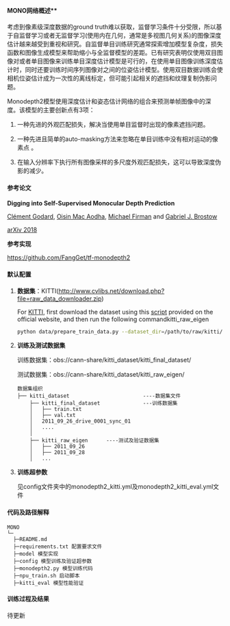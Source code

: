 #### MONO网络概述**

考虑到像素级深度数据的ground truth难以获取，监督学习条件十分受限，所以基于自监督学习或者无监督学习(使用内在几何，通常是多视图几何关系)的图像深度估计越来越受到重视和研究。自监督单目训练研究通常探索增加模型复杂度，损失函数和图像生成模型来帮助缩小与全监督模型的差距。已有研究表明仅使用双目图像对或者单目图像来训练单目深度估计模型是可行的，在使用单目图像训练深度估计时，同时还要训练时间序列图像对之间的位姿估计模型。使用双目数据训练会使相机位姿估计成为一次性的离线标定，但可能引起相关的遮挡和纹理复制伪影问题。

Monodepth2模型使用深度估计和姿态估计网络的组合来预测单帧图像中的深度。该模型的主要创新点有3项：

1. 一种先进的外观匹配损失，解决当使用单目监督时出现的像素遮挡问题。

2. 一种先进且简单的auto-masking方法来忽略在单目训练中没有相对运动的像素点 。

3. 在输入分辨率下执行所有图像采样的多尺度外观匹配损失，这可以导致深度伪影的减少。

   

#### **参考论文**

**Digging into Self-Supervised Monocular Depth Prediction**

[Clément Godard](http://www0.cs.ucl.ac.uk/staff/C.Godard/), [Oisin Mac Aodha](http://vision.caltech.edu/~macaodha/), [Michael Firman](http://www.michaelfirman.co.uk) and [Gabriel J. Brostow](http://www0.cs.ucl.ac.uk/staff/g.brostow/)  

[arXiv 2018](https://arxiv.org/abs/1806.01260)



**参考实现**

https://github.com/FangGet/tf-monodepth2



#### **默认配置**

1. **数据集**：KITTI(http://www.cvlibs.net/download.php?file=raw_data_downloader.zip)

   For [KITTI](http://www.cvlibs.net/datasets/kitti/raw_data.php), first download the dataset using this [script](http://www.cvlibs.net/download.php?file=raw_data_downloader.zip) provided on the official website, and then run the following commandkitti_raw_eigen

   ```bash
   python data/prepare_train_data.py --dataset_dir=/path/to/raw/kitti/dataset/ --dataset_name='kitti_raw_eigen' --dump_root=/path/to/resulting/formatted/data/ --seq_length=3 --img_width=416 --img_height=128 --num_threads=4
   ```

2. **训练及测试数据集**

   训练数据集：obs://cann-share/kitti_dataset/kitti_final_dataset/

   测试数据集：obs://cann-share/kitti_dataset/kitti_raw_eigen/

   ```
   数据集组织
   ├── kitti_dataset						----数据集文件
       ├── kitti_final_dataset				---训练数据集
       │   ├── train.txt
       │   ├── val.txt
       │   2011_09_26_drive_0001_sync_01
       │   ....
       │
       ├── kitti_raw_eigen		----测试及验证数据集
       │   ├── 2011_09_26
       │   ├── 2011_09_28
       │   ...
   ```

3. **训练超参数**

   见config文件夹中的monodepth2_kitti.yml及monodepth2_kitti_eval.yml文件

#### **代码及路径解释**

```
MONO
└─ 
  ├─README.md
  ├─requirements.txt 配置要求文件 
  ├─model 模型实现
  ├─config 模型训练及验证超参数
  ├─monodepth2.py 模型训练代码
  ├─npu_train.sh 启动脚本
  ├─kitti_eval 模型性能验证
```

#### **训练过程及结果**

待更新





